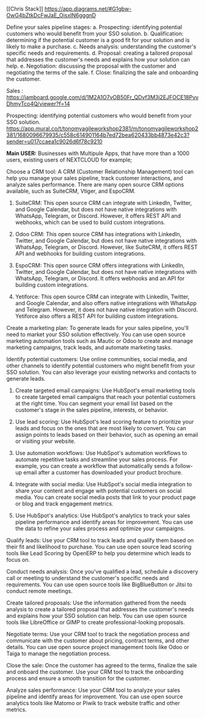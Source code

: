 [[Chris Stack]]
https://app.diagrams.net/#G1gbw-OwG4bZtkDcFwJaE_OisxIN6gggnD

 Define your sales pipeline stages: 
 a. Prospecting: identifying potential customers who would benefit from your SSO solution. 
 b. Qualification: determining if the potential customer is a good fit for your solution and is likely to make a purchase. 
 c. Needs analysis: understanding the customer's specific needs and requirements. 
 d. Proposal: creating a tailored proposal that addresses the customer's needs and explains how your solution can help. 
 e. Negotiation: discussing the proposal with the customer and negotiating the terms of the sale. 
 f. Close: finalizing the sale and onboarding the customer.

Sales : https://jamboard.google.com/d/1M2A1O7vOB50Fr_QDvf3M3j2EJFOCE18PvvDhmyTco4Q/viewer?f=14

 Prospecting: identifying potential customers who would benefit from your SSO solution. 
 https://app.mural.co/t/tonomyagileworkshop2381/m/tonomyagileworkshop2381/1680096679935/c558c614901164b7ed72bea620433bb4873e42c3?sender=u017ccaea1c9026d6f78c9210

**Main USER:** 
Businesses with Multipule Apps, that have more than a 1000 users, existing users of NEXTCLOUD for example;


Choose a CRM tool: A CRM (Customer Relationship Management) tool can help you manage your sales pipeline, track customer interactions, and analyze sales performance. There are many open source CRM options available, such as SuiteCRM, Vtiger, and EspoCRM.

1.  SuiteCRM: This open source CRM can integrate with LinkedIn, Twitter, and Google Calendar, but does not have native integrations with WhatsApp, Telegram, or Discord. However, it offers REST API and webhooks, which can be used to build custom integrations.
    
2.  Odoo CRM: This open source CRM has integrations with LinkedIn, Twitter, and Google Calendar, but does not have native integrations with WhatsApp, Telegram, or Discord. However, like SuiteCRM, it offers REST API and webhooks for building custom integrations.
    
3.  EspoCRM: This open source CRM offers integrations with LinkedIn, Twitter, and Google Calendar, but does not have native integrations with WhatsApp, Telegram, or Discord. It offers webhooks and an API for building custom integrations.
    
4.  Yetiforce: This open source CRM can integrate with LinkedIn, Twitter, and Google Calendar, and also offers native integrations with WhatsApp and Telegram. However, it does not have native integration with Discord. Yetiforce also offers a REST API for building custom integrations.

Create a marketing plan: To generate leads for your sales pipeline, you'll need to market your SSO solution effectively. You can use open source marketing automation tools such as Mautic or Odoo to create and manage marketing campaigns, track leads, and automate marketing tasks.





Identify potential customers: Use online communities, social media, and other channels to identify potential customers who might benefit from your SSO solution. You can also leverage your existing networks and contacts to generate leads.

1.  Create targeted email campaigns: Use HubSpot's email marketing tools to create targeted email campaigns that reach your potential customers at the right time. You can segment your email list based on the customer's stage in the sales pipeline, interests, or behavior.
    
2.  Use lead scoring: Use HubSpot's lead scoring feature to prioritize your leads and focus on the ones that are most likely to convert. You can assign points to leads based on their behavior, such as opening an email or visiting your website.
    
3.  Use automation workflows: Use HubSpot's automation workflows to automate repetitive tasks and streamline your sales process. For example, you can create a workflow that automatically sends a follow-up email after a customer has downloaded your product brochure.
    
4.  Integrate with social media: Use HubSpot's social media integration to share your content and engage with potential customers on social media. You can create social media posts that link to your product page or blog and track engagement metrics.
    
5.  Use HubSpot's analytics: Use HubSpot's analytics to track your sales pipeline performance and identify areas for improvement. You can use the data to refine your sales process and optimize your campaigns.

Qualify leads: Use your CRM tool to track leads and qualify them based on their fit and likelihood to purchase. You can use open source lead scoring tools like Lead Scoring by OpenERP to help you determine which leads to focus on.

Conduct needs analysis: Once you've qualified a lead, schedule a discovery call or meeting to understand the customer's specific needs and requirements. You can use open source tools like BigBlueButton or Jitsi to conduct remote meetings.

Create tailored proposals: Use the information gathered from the needs analysis to create a tailored proposal that addresses the customer's needs and explains how your SSO solution can help. You can use open source tools like LibreOffice or GIMP to create professional-looking proposals. 


Negotiate terms: Use your CRM tool to track the negotiation process and communicate with the customer about pricing, contract terms, and other details. You can use open source project management tools like Odoo or Taiga to manage the negotiation process.


Close the sale: Once the customer has agreed to the terms, finalize the sale and onboard the customer. Use your CRM tool to track the onboarding process and ensure a smooth transition for the customer.

Analyze sales performance: Use your CRM tool to analyze your sales pipeline and identify areas for improvement. You can use open source analytics tools like Matomo or Piwik to track website traffic and other metrics.